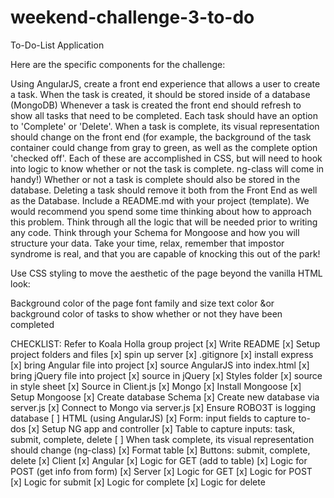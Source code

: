 # weekend-challenge-3-to-do
To-Do-List Application

Here are the specific components for the challenge:

Using AngularJS, create a front end experience that allows a user to create a task.
When the task is created, it should be stored inside of a database (MongoDB)
Whenever a task is created the front end should refresh to show all tasks that need to be completed.
Each task should have an option to 'Complete' or 'Delete'.
When a task is complete, its visual representation should change on the front end (for example, the background of the task container could change from gray to green, as well as the complete option 'checked off'. Each of these are accomplished in CSS, but will need to hook into logic to know whether or not the task is complete. ng-class will come in handy!)
Whether or not a task is complete should also be stored in the database.
Deleting a task should remove it both from the Front End as well as the Database.
Include a README.md with your project (template).
We would recommend you spend some time thinking about how to approach this problem. Think through all the logic that will be needed prior to writing any code. Think through your Schema for Mongoose and how you will structure your data. Take your time, relax, remember that impostor syndrome is real, and that you are capable of knocking this out of the park!

Use CSS styling to move the aesthetic of the page beyond the vanilla HTML look:

Background color of the page
font family and size
text color &or background color of tasks to show whether or not they have been completed

CHECKLIST: Refer to Koala Holla group project
[x] Write README
[x] Setup project folders and files
[x] spin up server
[x] .gitignore
[x] install express
[x] bring Angular file into project
    [x] source AngularJS into index.html
[x] bring jQuery file into project
    [x] source in jQuery
[x] Styles folder
    [x] source in style sheet
[x] Source in Client.js
[x] Mongo
    [x] Install Mongoose
    [x] Setup Mongoose
    [x] Create database Schema
    [x] Create new database via server.js
    [x] Connect to Mongo via server.js
    [x] Ensure ROBO3T is logging database
[ ] HTML (using AngularJS)
    [x] Form: input fields to capture to-dos
    [x] Setup NG app and controller
    [x] Table to capture inputs: task, submit, complete, delete
        [ ] When task complete, its visual representation should change (ng-class)
    [x] Format table
    [x] Buttons: submit, complete, delete
[x] Client
    [x] Angular
    [x] Logic for GET (add to table)
    [x] Logic for POST (get info from form)
[x] Server
    [x] Logic for GET
    [x] Logic for POST 
    [x] Logic for submit
    [x] Logic for complete
    [x] Logic for delete


